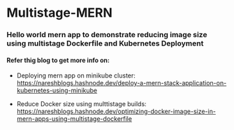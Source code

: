 
# Multistage-MERN 

### Hello world mern app to demonstrate reducing image size using multistage Dockerfile and Kubernetes Deployment

#### Refer thig blog to get more info on:
- Deploying mern app on minikube cluster: 
https://nareshblogs.hashnode.dev/deploy-a-mern-stack-application-on-kubernetes-using-minikube

- Reduce Docker size using multtistage builds: 
https://nareshblogs.hashnode.dev/optimizing-docker-image-size-in-mern-apps-using-multistage-dockerfile
